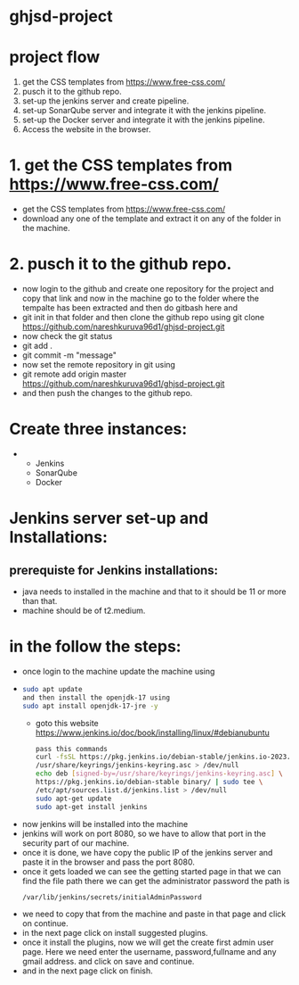 # ghjsd-project
# project flow
1. get the CSS templates from https://www.free-css.com/
2. pusch it to the github repo.
3. set-up the jenkins server and create pipeline.
4. set-up SonarQube server and integrate it with the jenkins pipeline.
5. set-up the Docker server and integrate it with the jenkins pipeline.
6. Access the website in the browser.

# 1. get the CSS templates from https://www.free-css.com/
* get the CSS templates from https://www.free-css.com/
* download any one of the template and extract it on any of the folder in the machine.

# 2. pusch it to the github repo.
* now login to the github and create one repository for the project and copy that link and now in the machine go to the folder where the tempalte has been extracted and then do gitbash here and
* git init in that folder and then clone the github repo using git clone https://github.com/nareshkuruva96d1/ghjsd-project.git
* now check the git status
* git add .
* git commit -m "message"
* now set the remote repository in git using
* git remote add origin master https://github.com/nareshkuruva96d1/ghjsd-project.git
* and then push the changes to the github repo.

# Create three instances:
*   * Jenkins
    * SonarQube
    * Docker
# Jenkins server set-up and Installations:
## prerequiste for Jenkins installations:
* java needs to installed in the machine and that to it should be 11 or more than that.
* machine should be of t2.medium.
# in the follow the steps:
* once login to the machine update the machine using
* ``` bash
  sudo apt update
  and then install the openjdk-17 using
  sudo apt install openjdk-17-jre -y 
  ```
  * goto this website https://www.jenkins.io/doc/book/installing/linux/#debianubuntu
    ``` bash
    pass this commands 
    curl -fsSL https://pkg.jenkins.io/debian-stable/jenkins.io-2023.key | sudo tee \
    /usr/share/keyrings/jenkins-keyring.asc > /dev/null
    echo deb [signed-by=/usr/share/keyrings/jenkins-keyring.asc] \
    https://pkg.jenkins.io/debian-stable binary/ | sudo tee \
    /etc/apt/sources.list.d/jenkins.list > /dev/null
    sudo apt-get update
    sudo apt-get install jenkins
    ```
* now jenkins will be installed into the machine
* jenkins will work on port 8080, so we have to allow that port in the security part of our machine.
* once it is done, we have copy the public IP of the jenkins server and paste it in the browser and pass the port 8080.
* once it gets loaded we can see the getting started page in that we can find the file path there we can get the administrator password the path is
  ``` bash
  /var/lib/jenkins/secrets/initialAdminPassword
  ```
* we need to copy that from the machine and paste in that page and click on continue.
* in the next page click on install suggested plugins.
* once it install the plugins, now we will get the create first admin user page. Here we need enter the username, password,fullname and any gmail address. and click on save and continue.
* and in the next page click on finish. 
